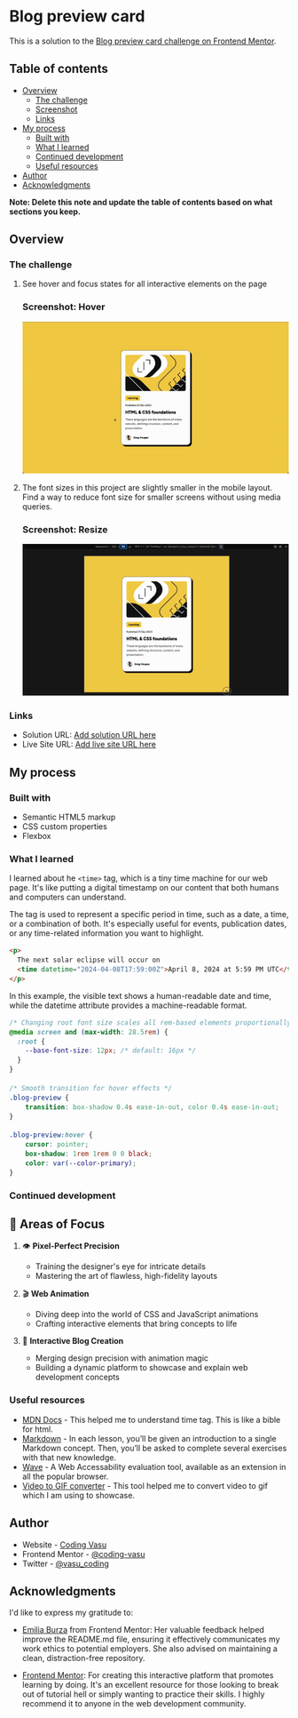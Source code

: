 # Blog preview card

This is a solution to the [Blog preview card challenge on Frontend Mentor](https://www.frontendmentor.io/challenges/blog-preview-card-ckPaj01IcS).

## Table of contents

- [Overview](#overview)
  - [The challenge](#the-challenge)
  - [Screenshot](#screenshot)
  - [Links](#links)
- [My process](#my-process)
  - [Built with](#built-with)
  - [What I learned](#what-i-learned)
  - [Continued development](#continued-development)
  - [Useful resources](#useful-resources)
- [Author](#author)
- [Acknowledgments](#acknowledgments)

**Note: Delete this note and update the table of contents based on what sections you keep.**

## Overview

### The challenge

1. See hover and focus states for all interactive elements on the page

    ### Screenshot: Hover
    ![](output/blog_hover.gif)

2. The font sizes in this project are slightly smaller in the mobile layout. Find a way to reduce font size for smaller screens without using media queries.

    ### Screenshot: Resize
    ![](output/blog_resize.gif)

### Links

- Solution URL: [Add solution URL here](https://your-solution-url.com)
- Live Site URL: [Add live site URL here](https://your-live-site-url.com)

## My process

### Built with

- Semantic HTML5 markup
- CSS custom properties
- Flexbox

### What I learned

I learned about he `<time>` tag, which is a tiny time machine for our web page. It's like putting a digital timestamp on our content that both humans and computers can understand.

The <time> tag is used to represent a specific period in time, such as a date, a time, or a combination of both. It's especially useful for events, publication dates, or any time-related information you want to highlight.


```html
<p>
  The next solar eclipse will occur on
  <time datetime="2024-04-08T17:59:00Z">April 8, 2024 at 5:59 PM UTC</time>.
</p>
```
In this example, the visible text shows a human-readable date and time, while the datetime attribute provides a machine-readable format.

```css
/* Changing root font size scales all rem-based elements proportionally */
@media screen and (max-width: 28.5rem) {
  :root {
    --base-font-size: 12px; /* default: 16px */
  }
}

/* Smooth transition for hover effects */
.blog-preview {
    transition: box-shadow 0.4s ease-in-out, color 0.4s ease-in-out;
}

.blog-preview:hover {
    cursor: pointer;
    box-shadow: 1rem 1rem 0 0 black;
    color: var(--color-primary);
}
```

### Continued development

## 🎯 Areas of Focus

1. 👁️ **Pixel-Perfect Precision**
   - Training the designer's eye for intricate details
   - Mastering the art of flawless, high-fidelity layouts

2. 🎬 **Web Animation**
   - Diving deep into the world of CSS and JavaScript animations
   - Crafting interactive elements that bring concepts to life

3. 🚀 **Interactive Blog Creation**
   - Merging design precision with animation magic
   - Building a dynamic platform to showcase and explain web development concepts

### Useful resources

- [MDN Docs](https://developer.mozilla.org/en-US/docs/Web/HTML/Element/time) - This helped me to understand time tag. This is like a bible for html.
- [Markdown](https://www.markdowntutorial.com/) - In each lesson, you’ll be given an introduction to a single Markdown concept. Then, you’ll be asked to complete several exercises with that new knowledge.
- [Wave](https://wave.webaim.org/) - A Web Accessability evaluation tool, available as an extension in all the popular browser.
- [Video to GIF converter](https://ezgif.com/video-to-gif) - This tool helped me to convert video to gif which I am using to showcase.

## Author

- Website - [Coding Vasu](https://coding-vasu.github.io/)
- Frontend Mentor - [@coding-vasu](https://www.frontendmentor.io/profile/coding-vasu)
- Twitter - [@vasu_coding](https://x.com/vasu_coding)

## Acknowledgments

I'd like to express my gratitude to:

- [Emilia Burza](https://www.frontendmentor.io/profile/eburza) from Frontend Mentor: Her valuable feedback helped improve the README.md file, ensuring it effectively communicates my work ethics to potential employers. She also advised on maintaining a clean, distraction-free repository.

- [Frontend Mentor](https://www.frontendmentor.io/): For creating this interactive platform that promotes learning by doing. It's an excellent resource for those looking to break out of tutorial hell or simply wanting to practice their skills. I highly recommend it to anyone in the web development community.